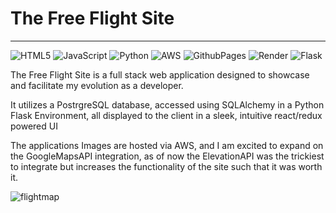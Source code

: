 # The Free Flight Site
---
![HTML5](https://img.shields.io/badge/html5-%23E34F26.svg?style=for-the-badge&logo=html5&logoColor=white) ![JavaScript](https://img.shields.io/badge/javascript-%23323330.svg?style=for-the-badge&logo=javascript&logoColor=%23F7DF1E) ![Python](https://img.shields.io/badge/python-3670A0?style=for-the-badge&logo=python&logoColor=ffdd54) ![AWS](https://img.shields.io/badge/AWS-%23FF9900.svg?style=for-the-badge&logo=amazon-aws&logoColor=white) ![GithubPages](https://img.shields.io/badge/github%20pages-121013?style=for-the-badge&logo=github&logoColor=white) ![Render](https://img.shields.io/badge/Render-%46E3B7.svg?style=for-the-badge&logo=render&logoColor=white) ![Flask](https://img.shields.io/badge/flask-%23000.svg?style=for-the-badge&logo=flask&logoColor=white) 

The Free Flight Site is a full stack web application designed to showcase and facilitate my evolution as a developer.

It utilizes a PostrgreSQL database, accessed using SQLAlchemy in a Python Flask Environment, all displayed to the client in a sleek, intuitive react/redux powered UI 

The applications Images are hosted via AWS, and I am excited to expand on the GoogleMapsAPI integration, as of now the ElevationAPI was the trickiest to integrate but increases the functionality of the site such that it was worth it.

![flightmap](https://github.com/user-attachments/assets/67c8f71c-eff8-48b9-99a9-3e31e63b3b3c)


